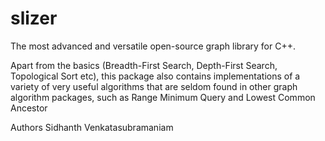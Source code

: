 slizer
======
The most advanced and versatile open-source graph library for C++.

Apart from the basics (Breadth-First Search, Depth-First Search, Topological Sort etc), this package also contains implementations of a variety of very useful algorithms that are seldom found in other graph algorithm packages, such as Range Minimum Query and Lowest Common Ancestor

Authors
  Sidhanth Venkatasubramaniam
